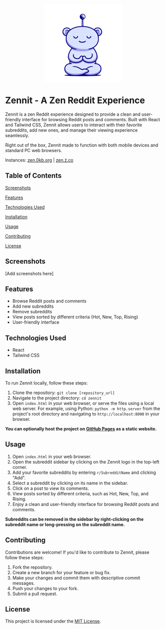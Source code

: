 <p align="center"><img src="assets\favicon\favicon.svg" height="250" width="250"/></p>

# Zennit - A Zen Reddit Experience

Zennit is a zen Reddit experience designed to provide a clean and user-friendly interface for browsing Reddit posts and comments. Built with React and Tailwind CSS, Zennit allows users to interact with their favorite subreddits, add new ones, and manage their viewing experience seamlessly.

Right out of the box, Zennit made to function with both mobile devices and standard PC web browsers.

Instances: [zen.0kb.org](https://zen.0kb.org/) | [zen.ż.co](https://zen.ż.co/)

## Table of Contents

[Screenshots](#screenshots)

[Features](#features)

[Technologies Used](#technologies-used)

[Installation](#installation)

[Usage](#usage)

[Contributing](#contributing)

[License](#license)

## Screenshots

[Add screenshots here]

## Features

-   Browse Reddit posts and comments
-   Add new subreddits
-   Remove subreddits
-   View posts sorted by different criteria (Hot, New, Top, Rising)
-   User-friendly interface

## Technologies Used

-   React
-   Tailwind CSS

## Installation

To run Zennit locally, follow these steps:

1.  Clone the repository: `git clone [repository_url]`
2.  Navigate to the project directory: `cd zennit`
3.  Open `index.html` in your web browser, or serve the files using a local web server. For example, using Python: `python -m http.server` from the project's root directory and navigating to `http://localhost:8000` in your browser.

**You can optionally host the project on [GitHub Pages](https://pages.github.com/) as a static website.**

## Usage
1. Open `index.html` in your web browser.
2. Open the subreddit sidebar by clicking on the Zennit logo in the top-left corner.
3. Add your favorite subreddits by entering `r/SubredditName` and clicking "Add".
4. Select a subreddit by clicking on its name in the sidebar.
5. Click on a post to view its comments.
6. View posts sorted by different criteria, such as Hot, New, Top, and Rising.
7. Enjoy a clean and user-friendly interface for browsing Reddit posts and comments.

__Subreddits can be removed in the sidebar by right-clicking on the subreddit name or long-pressing on the subreddit name.__

## Contributing

Contributions are welcome! If you'd like to contribute to Zennit, please follow these steps:

1.  Fork the repository.
2.  Create a new branch for your feature or bug fix.
3.  Make your changes and commit them with descriptive commit messages.
4.  Push your changes to your fork.
5.  Submit a pull request.

## License

This project is licensed under the [MIT License](LICENSE).